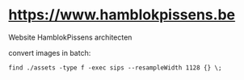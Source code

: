 # https://www.hamblokpissens.be
Website HamblokPissens architecten

convert images in batch:
``` batch
find ./assets -type f -exec sips --resampleWidth 1128 {} \;
```
